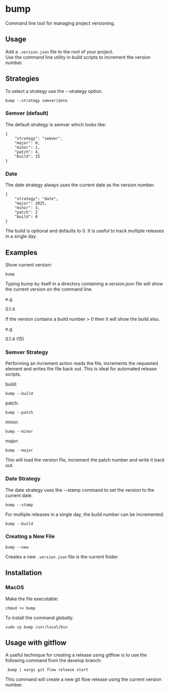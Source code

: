 # bump
Command line tool for managing project versioning.

## Usage

Add a `.version.json` file to the root of your project.<br>
Use the command line utility in build scripts to increment the version number.<br>

## Strategies

To select a strategy use the --strategy option.

    bump --strategy semver|date

### Semver (default)
The default strategy is semver which looks like:

    {
        "strategy": "semver",
        "major": 0,
        "minor": 1,
        "patch": 4,
        "build": 15
    }

### Date
The date strategy always uses the current date as the version number.

    {
        "strategy": "date",
        "major": 2025,
        "minor": 3,
        "patch": 2
        "build": 0
    }

The build is optional and defaults to 0. It is useful to track multiple releases in a single day.

## Examples

Show current version:

    bump
    
Typing bump by itself in a directory containing a version.json file will show the 
current version on the command line.

e.g.

0.1.4

If the version contains a build number > 0 then it will show the build also.

e.g.

0.1.4 (15) 
    
### Semver Strategy

Performing an increment action reads the file, increments the requested element and writes the file back 
out. This is ideal for automated release scripts.
   
build:

    bump --build
    
patch:
    
    bump --patch
    
minor:

    bump --minor
    
major:

    bump --major
    
This will load the version file, increment the patch number and write it back out.

### Date Strategy

The date strategy uses the --stamp command to set the version to the current date.

    bump --stamp

For multiple releases in a single day, the build number can be incremented.

    bump --build

### Creating a New File

    bump --new
    
Creates a new `.version.json` file is the current folder.

## Installation

### MacOS

Make the file executable:

    chmod +x bump

To install the command globally:

    sudo cp bump /usr/local/bin
    
## Usage with gitflow

A useful technique for creating a release using gitflow is to use the following command
from the develop branch:

     bump | xargs git flow release start
     
 This command will create a new git flow release using the current version number.
 
